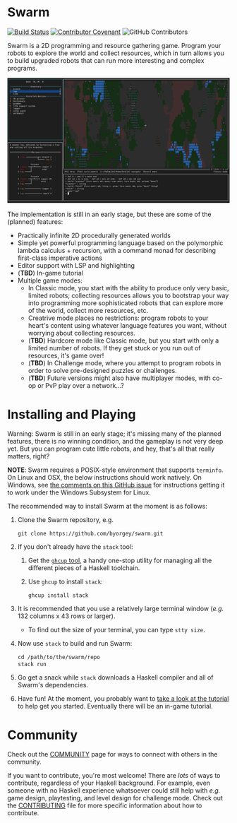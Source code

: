 Swarm
=====

[![Build Status](https://github.com/byorgey/swarm/actions/workflows/haskell-ci.yml/badge.svg)](https://github.com/byorgey/swarm/actions)
[![Contributor Covenant](https://img.shields.io/badge/Contributor%20Covenant-v2.0%20adopted-ff69b4.svg)](CODE_OF_CONDUCT.md)
![GitHub Contributors](https://contrib.rocks/image?repo=byorgey/swarm)

Swarm is a 2D programming and resource gathering game. Program your
robots to explore the world and collect resources, which in turn
allows you to build upgraded robots that can run more interesting and
complex programs.

![World 0 after scanning a tree and making a log.](images/tutorial/log.png)

The implementation is still in an early stage, but these are some of the (planned) features:

* Practically infinite 2D procedurally generated worlds
* Simple yet powerful programming language based on the polymorphic
  lambda calculus + recursion, with a command monad for describing
  first-class imperative actions
* Editor support with LSP and highlighting
* (**TBD**) In-game tutorial
* Multiple game modes:
    - In Classic mode, you start with the ability to produce only very
      basic, limited robots; collecting resources allows you to
      bootstrap your way into programming more sophisticated robots
      that can explore more of the world, collect more resources, etc.
    - Creatrive mode places no restrictions: program robots to your
      heart's content using whatever language features you want,
      without worrying about collecting resources.
    - (**TBD**) Hardcore mode like Classic mode, but you start
      with only a limited number of robots.  If they get stuck or
      you run out of resources, it's game over!
    - (**TBD**) In Challenge mode, where you attempt to program robots
      in order to solve pre-designed puzzles or challenges.
    - (**TBD**) Future versions might also have multiplayer modes,
      with co-op or PvP play over a network...?

Installing and Playing
======================

Warning: Swarm is still in an early stage; it's missing many of the
planned features, there is no winning condition, and the gameplay is
not very deep yet.  But you can program cute little robots, and hey,
that's all that really matters, right?

**NOTE**: Swarm requires a POSIX-style environment that supports
`terminfo`.  On Linux and OSX, the below instructions should work
natively.  On Windows, see [the comments on this GitHub
issue](https://github.com/byorgey/swarm/issues/53) for instructions
getting it to work under the Windows Subsystem for Linux.

The recommended way to install Swarm at the moment is as follows:

1. Clone the Swarm repository, e.g.

       git clone https://github.com/byorgey/swarm.git

1. If you don't already have the `stack` tool:
    1. Get the [`ghcup` tool](https://www.haskell.org/ghcup/), a handy
       one-stop utility for managing all the different pieces of a
       Haskell toolchain.
    1. Use `ghcup` to install `stack`:

           ghcup install stack

1. It is recommended that you use a relatively large terminal window (*e.g.*
   132 columns x 43 rows or larger).
    * To find out the size of your terminal, you can type `stty size`.

1. Now use `stack` to build and run Swarm:

       cd /path/to/the/swarm/repo
       stack run

1. Go get a snack while `stack` downloads a Haskell compiler and
   all of Swarm's dependencies.
1. Have fun! At the moment, you probably want to [take a look at the
   tutorial](TUTORIAL.md) to help get you started.  Eventually there
   will be an in-game tutorial.

Community
=========

Check out the [COMMUNITY](COMMUNITY.md) page for ways to connect with
others in the community.

If you want to contribute, you're most welcome!  There are *lots* of
ways to contribute, regardless of your Haskell background.  For
example, even someone with no Haskell experience whatsoever could
still help with *e.g.* game design, playtesting, and level design for
challenge mode.  Check out the [CONTRIBUTING](CONTRIBUTING.md) file
for more specific information about how to contribute.
